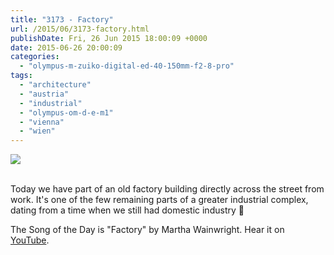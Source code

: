 ```yaml
---
title: "3173 - Factory"
url: /2015/06/3173-factory.html
publishDate: Fri, 26 Jun 2015 18:00:09 +0000
date: 2015-06-26 20:00:09
categories: 
  - "olympus-m-zuiko-digital-ed-40-150mm-f2-8-pro"
tags: 
  - "architecture"
  - "austria"
  - "industrial"
  - "olympus-om-d-e-m1"
  - "vienna"
  - "wien"
---
```

<div class="container">
<div class="center"><a target="_blank" href="https://d25zfm9zpd7gm5.cloudfront.net/1200x1200/2015/20150603_173242_lr.jpg"><img src="https://d25zfm9zpd7gm5.cloudfront.net/0600x0600/2015/20150603_173242_lr.jpg" /></a></div>
</div>
<br />

Today we have part of an old factory building directly across the street from work. It's one of the few remaining parts of a greater industrial complex, dating from a time when we still had domestic industry 🙂

The Song of the Day is "Factory" by Martha Wainwright. Hear it on <a href="https://www.youtube.com/watch?v=_ALxWYicl2M" target="_blank">YouTube</a>.
